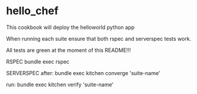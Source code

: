 # hello_chef


This cookbook will deploy the helloworld python app


When running each suite ensure that both rspec and serverspec tests work.

All tests are green at the moment of this README!!!

RSPEC
bundle exec rspec


SERVERSPEC
after:
bundle exec kitchen converge 'suite-name'

run:
bundle exec kitchen verify 'suite-name'
